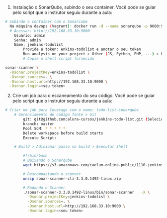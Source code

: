 1) Instalação o SonarQube, subindo o seu container. Você pode se guiar pelo script que o instrutor seguiu durante a aula:
~~~bash
# Subindo o container com o Sonarcube
  Na máquina devops (Vagrant): docker run -d --name sonarqube -p 9000:9000 sonarqube:lts
  # Acessar: http://192.168.33.10:9000
    Usuário: admin
    Senha: admin
    Name: jenkins-todolist
        Provide a token: enkins-todolist e anotar o seu token
        Run analysis on your project > Other (JS, Python, PHP, ...) > Linux > django-todo-list
        # Copie o shell script fornecido

sonar-scanner \
  -Dsonar.projectKey=enkins-todolist \
  -Dsonar.sources=. \
  -Dsonar.host.url=http://192.168.33.10:9000 \
  -Dsonar.login=<seu token>
~~~
2) Crie um job para o escaneamento do seu código. Você pode se guiar pelo script que o instrutor seguiu durante a aula:
~~~bash
# Criar um job para Coverage com o nome: todo-list-sonarqube
    # Gerenciamento de código fonte > Git
        git: git@github.com:alura-cursos/jenkins-todo-list.git (Selecione as mesmas credenciais)
        branch: master
        Pool SCM: * * * * *
        Delete workspace before build starts
        Execute Script:

    # Build > Adicionar passo no build > Executar Shell

        #!/bin/bash
        # Baixando o Sonarqube
        wget https://s3.amazonaws.com/caelum-online-public/1110-jenkins/05/sonar-scanner-cli-3.3.0.1492-linux.zip

        # Descompactando o scanner
        unzip sonar-scanner-cli-3.3.0.1492-linux.zip

        # Rodando o Scanner
        ./sonar-scanner-3.3.0.1492-linux/bin/sonar-scanner   -X \
          -Dsonar.projectKey=jenkins-todolist \
          -Dsonar.sources=. \
          -Dsonar.host.url=http://192.168.33.10:9000 \
          -Dsonar.login=<seu token>
~~~
